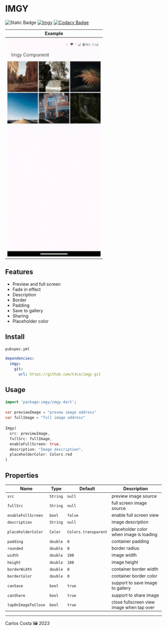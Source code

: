 # IMGY

![Static Badge](https://img.shields.io/badge/Flutter_package-blue)
[![Imgy](https://github.com/C4co/imgy/actions/workflows/dart.yml/badge.svg)](https://github.com/C4co/imgy/actions/workflows/dart.yml)
[![Codacy Badge](https://app.codacy.com/project/badge/Grade/7cd9f23454824a98a958210cec900aeb)](https://app.codacy.com/gh/C4co/imgy/dashboard?utm_source=gh&utm_medium=referral&utm_content=&utm_campaign=Badge_grade)

| Example                                 |
| --------------------------------------- |
| <img src="./example.gif" width="300" /> |

## **Features**
 - Preview and full screen
 - Fade in effect
 - Description
 - Border
 - Padding
 - Save to gallery
 - Sharing
 - Placeholder color

## Install

`pubspec.yml`
```yml
dependencies:
  imgy:
    git:
      url: https://github.com/C4co/imgy.git
```

## Usage

```dart
import 'package:imgy/imgy.dart';

var previewImage = "prevew image address"
var fullImage = "full image address"

Imgy(
  src: previewImage,
  fullSrc: fullImage,
  enableFullScreen: true,
  description: "Image description",
  placeholderColor: Colors.red
)
```

## Properties

| Name                | Type     | Default              | Description                               |
| ------------------- | -------- | -------------------- | ----------------------------------------- |
| `src`               | `String` | `null`               | preview image source                      |
| `fullSrc`           | `String` | `null`               | full screen image source                  |
| `enableFullScreen`  | `bool`   | `false`              | enable full screen view                   |
| `description`       | `String` | `null`               | image description                         |
| `placeholderColor`  | `Color`  | `Colors.transparent` | placeholder color when image is loading   |
| `padding`           | `double` | `0`                  | container padding                         |
| `rounded`           | `double` | `0`                  | border radius                             |
| `width`             | `double` | `100`                | image width                               |
| `height`            | `double` | `100`                | image height                              |
| `borderWidth`       | `double` | `0`                  | container border width                    |
| `borderColor`       | `double` | `0`                  | container border color                    |
| `canSave`           | `bool`   | `true`               | support to save image to gallery          |
| `canShare`          | `bool`   | `true`               | support to share image                    |
| `tapOnImageToClose` | `bool`   | `true`               | close fullscreen view image when tap over |

---

Carlos Costa 🖼 2023
